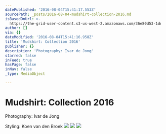 ```yaml
---
datePublished: '2016-08-04T15:41:17.553Z'
sourcePath: _posts/2016-08-04-mudshirt-collection-2016.md
isBasedOnUrl: >-
  https://the-grid-user-content.s3-us-west-2.amazonaws.com/36e80d53-1dd4-492c-9985-29f64849b942.jpg
author: []
via: {}
dateModified: '2016-08-04T15:41:16.958Z'
title: 'Mudshirt: Collection 2016'
publisher: {}
description: 'Photography: Ivar de Jong'
starred: false
inFeed: true
hasPage: false
inNav: false
_type: MediaObject

---
```

# Mudshirt: Collection 2016

Photography: Ivar de Jong

Styling: Koen van den Broek
![](https://the-grid-user-content.s3-us-west-2.amazonaws.com/36798bc3-e269-4d3a-ab93-7564ec5838e6.jpg)
![](https://the-grid-user-content.s3-us-west-2.amazonaws.com/36e80d53-1dd4-492c-9985-29f64849b942.jpg)
![](https://the-grid-user-content.s3-us-west-2.amazonaws.com/8758d8aa-6d86-46e6-9719-3dba1749cab1.jpg)